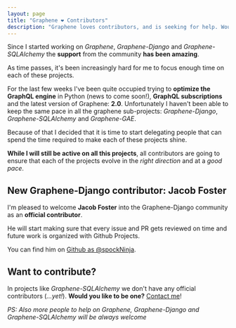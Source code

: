 ```yaml
---
layout: page
title: "Graphene ❤️ Contributors"
description: "Graphene loves contributors, and is seeking for help. Would you join us? :)"
---
```


Since I started working on *Graphene*, *Graphene-Django* and *Graphene-SQLAlchemy* the **support** from the community **has been amazing**.

As time passes, it's been increasingly hard for me to focus enough time on each of these projects.

For the last few weeks I've been quite occupied trying to **optimize the GraphQL engine** in Python (news to come soon!), **GraphQL subscriptions** and the latest version of Graphene: **2.0**.
Unfortunately I haven't been able to keep the same pace in all the graphene sub-projects: *Graphene-Django*, *Graphene-SQLAlchemy* and *Graphene-GAE*.

Because of that I decided that it is time to start delegating people that can spend the time required to make each of these projects shine.

**While I will still be active on all this projects**, all contributors are going to ensure that each of the projects evolve in the *right direction* and at a *good pace*.


## New Graphene-Django contributor: Jacob Foster

I'm pleased to welcome **Jacob Foster** into the Graphene-Django community as an **official contributor**.

He will start making sure that every issue and PR gets reviewed on time and future work is organized with Github Projects.

You can find him on [Github as @spockNinja](https://github.com/spockNinja).

## Want to contribute?

In projects like *Graphene-SQLAlchemy* we don't have any official contributors (*...yet!*).
**Would you like to be one?** [Contact me](mailto:me@syrusakbary.com)!

*PS: Also more people to help on Graphene, Graphene-Django and Graphene-SQLAlchemy will be always welcome*
